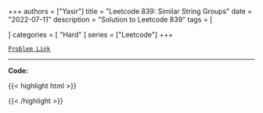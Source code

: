 
+++
authors = ["Yasir"]
title = "Leetcode 839: Similar String Groups"
date = "2022-07-11"
description = "Solution to Leetcode 839"
tags = [
    
]
categories = [
    "Hard"
]
series = ["Leetcode"]
+++



[`Problem Link`](https://leetcode.com/problems/similar-string-groups/description/)

---

**Code:**

{{< highlight html >}}

{{< /highlight >}}

